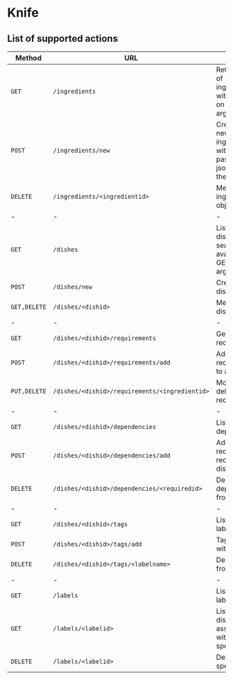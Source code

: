 # Knife

## List of supported actions
|Method|URL|Action|
|-|-|-|
|`GET`|`/ingredients`|Returns a list of ingredients, with search on GET arguments|
|`POST`|`/ingredients/new`|Creates a new ingredient, with data passed in the json field of the request|
|`DELETE`|`/ingredients/<ingredientid>`|Method on ingredient objects|
|-|-|-|
|`GET`|`/dishes`|List recorded dishes, search available with GET arguments|
|`POST`|`/dishes/new`|Create a new dish|
|`GET,DELETE`|`/dishes/<dishid>`|Methods on dish objects|
|-|-|-|
|`GET`|`/dishes/<dishid>/requirements`|Get a dish's requirements|
|`POST`|`/dishes/<dishid>/requirements/add`|Add a requirement to a recipe|
|`PUT,DELETE`|`/dishes/<dishid>/requirements/<ingredientid>`|Modify or delete a requirement|
|-|-|-|
|`GET`|`/dishes/<dishid>/dependencies`|List a dish's dependencies|
|`POST`|`/dishes/<dishid>/dependencies/add`|Add a pre-requisite recipe to the dish|
|`DELETE`|`/dishes/<dishid>/dependencies/<requiredid>`|Delete a dependency from a recipe|
|-|-|-|
|`GET`|`/dishes/<dishid>/tags`|List a dish's labels|
|`POST`|`/dishes/<dishid>/tags/add`|Tag a dish with a label|
|`DELETE`|`/dishes/<dishid>/tags/<labelname>`|Delete a tag from a dish|
|-|-|-|
|`GET`|`/labels`|List available labels|
|`GET`|`/labels/<labelid>`|List the dishes associated with a specific label|
|`DELETE`|`/labels/<labelid>`|Delete a specific label|
